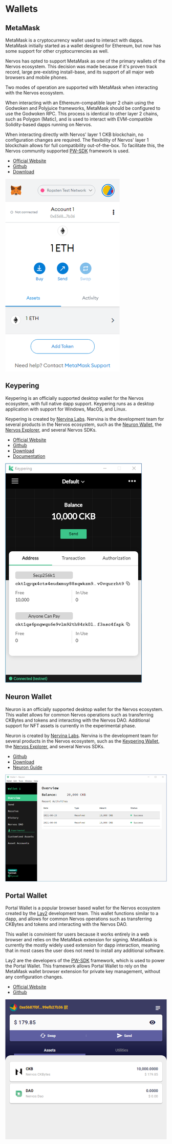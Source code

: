 # Wallets

## MetaMask

MetaMask is a cryptocurrency wallet used to interact with dapps. MetaMask initially started as a wallet designed for Ethereum, but now has some support for other cryptocurrencies as well.

Nervos has opted to support MetaMask as one of the primary wallets of the Nervos ecosystem. This decision was made because if it's proven track record, large pre-existing install-base, and its support of all major web browsers and mobile phones.

Two modes of operation are supported with MetaMask when interacting with the Nervos ecosystem.

When interacting with an Ethereum-compatible layer 2 chain using the Godwoken and Polyjuice frameworks, MetaMask should be configured to use the Godwoken RPC. This process is identical to other layer 2 chains, such as Polygon (Matic), and is used to interact with EVM-compatible Solidity-based dapps running on Nervos.

When interacting directly with Nervos' layer 1 CKB blockchain, no configuration changes are required. The flexibility of Nervos' layer 1 blockchain allows for full compatibility out-of-the-box. To facilitate this, the Nervos community supported [PW-SDK](https://github.com/lay2dev/pw-core) framework is used.

- [Official Website](https://metamask.io/)
- [Github](https://github.com/MetaMask)
- [Download](https://metamask.io/download.html)

![Metamask Wallet](images/metamask.png)

## Keypering

Keypering is an officially supported desktop wallet for the Nervos ecosystem, with full native dapp support. Keypering runs as a desktop application with support for Windows, MacOS, and Linux.

Keypering is created by [Nervina Labs](https://nervina.cn/). Nervina is the development team for several products in the Nervos ecosystem, such as the [Neuron Wallet](https://docs.nervos.org/docs/basics/guides/neuron), the [Nervos Explorer](https://explorer.nervos.org/), and several Nervos SDKs.

- [Official Website](https://nervosnetwork.github.io/keypering/)
- [Github](https://github.com/nervosnetwork/keypering)
- [Download](https://github.com/nervosnetwork/keypering/releases)
- [Documentation](https://nervosnetwork.github.io/keypering/#/manual)

![Keypering Wallet](images/keypering.png)

## Neuron Wallet

Neuron is an officially supported desktop wallet for the Nervos ecosystem. This wallet allows for common Nervos operations such as transferring CKBytes and tokens and interacting with the Nervos DAO. Additional support for NFT assets is currently in the experimental phase.

Neuron is created by [Nervina Labs](https://nervina.cn/). Nervina is the development team for several products in the Nervos ecosystem, such as the [Keypering Wallet](https://nervosnetwork.github.io/keypering/), the [Nervos Explorer](https://explorer.nervos.org/), and several Nervos SDKs.

- [Github](https://github.com/nervosnetwork/neuron)
- [Download](https://github.com/nervosnetwork/neuron/releases)
- [Neuron Guide](https://docs.nervos.org/docs/basics/guides/neuron)

![Neuron Wallet](images/neuron.png)

## Portal Wallet

Portal Wallet is a popular browser based wallet for the Nervos ecosystem created by the [Lay2](https://lay2.tech/) development team. This wallet functions similar to a dapp, and allows for common Nervos operations such as transferring CKBytes and tokens and interacting with the Nervos DAO.

This wallet is convinient for users because it works entirely in a web browser and relies on the MetaMask extension for signing. MetaMask is currently the mostly widely used extension for dapp interaction, meaning that in most cases the user does not need to install any additional software.

Lay2 are the developers of the [PW-SDK](https://github.com/lay2dev/pw-core) framework, which is used to power the Portal Wallet. This framework allows Portal Wallet to rely on the MetaMask wallet browser extension for private key management, without any configuration changes.

- [Official Website](https://ckb.pw/)
- [Github](https://github.com/lay2dev/PortalWallet)

![Portal Wallet](images/portal-wallet.png)
